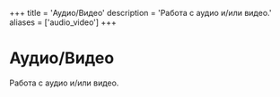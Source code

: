 +++
title = 'Аудио/Видео'
description = 'Работа с аудио и/или видео.'
aliases = ['audio_video']
+++

# Аудио/Видео

Работа с аудио и/или видео.
